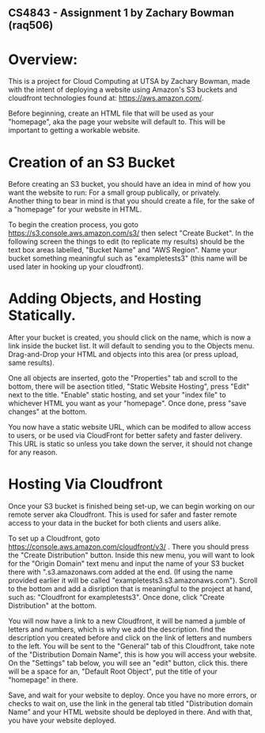 ## CS4843 - Assignment 1 by Zachary Bowman (raq506)

# Overview:
This is a project for Cloud Computing at UTSA by Zachary Bowman, made with
the intent of deploying a website using Amazon's S3 buckets and cloudfront
technologies found at: https://aws.amazon.com/.

Before beginning, create an HTML file that will be used as your "homepage",
aka the page your website will default to.  This will be important to getting
a workable website.

# Creation of an S3 Bucket
Before creating an S3 bucket, you should have an idea in mind of how you
want the website to run:  For a small group publically, or privately.  
Another thing to bear in mind is that you should create a file, for the
sake of a "homepage" for your website in HTML.

To begin the creation process, you goto https://s3.console.aws.amazon.com/s3/
then select "Create Bucket".  In the following screen the things to edit 
(to replicate my results) should be the text box areas labelled, "Bucket
Name" and "AWS Region".  Name your bucket something meaningful such as
"exampletests3" (this name will be used later in hooking up your cloudfront).

# Adding Objects, and Hosting Statically.

After your bucket is created, you should click on the name, which is now a link
inside the bucket list.  It will default to sending you to the Objects menu.  
Drag-and-Drop your HTML and objects into this area (or press upload, same results).

One all objects are inserted, goto the "Properties" tab and scroll to the bottom,
there will be asection titled, "Static Website Hosting", press "Edit" next to the title.
"Enable" static hosting, and set your "index file" to whichever HTML you want as
your "homepage".  Once done, press "save changes" at the bottom.

You now have a static website URL, which can be modifed to allow access to users, or
be used via CloudFront for better safety and faster delivery.  This URL is static so 
unless you take down the server, it should not change for any reason.

# Hosting Via Cloudfront

Once your S3 bucket is finished being set-up, we can begin working on our remote server
aka Cloudfront.  This is used for safer and faster remote access to your data in the bucket
for both clients and users alike.

To set up a Cloudfront, goto https://console.aws.amazon.com/cloudfront/v3/ . There you should
press the "Create Distribution" button.  Inside this new menu, you will want to look for the
"Origin Domain" text menu and input the name of your S3 bucket there with ".s3.amazonaws.com
added at the end.  (If using the name provided earlier it will be called "exampletests3.s3.amazonaws.com").
Scroll to the bottom and add a disription that is meaningful to the project at hand, such as:
"Cloudfront for exampletests3".  Once done, click "Create Distribution" at the bottom.

You will now have a link to a new Cloudfront, it will be named a jumble of letters and numbers,
which is why we add the description.  find the description you created before and click on the link
of letters and numbers to the left.  You will be sent to the "General" tab of this Cloudfront,
take note of the "Distribution Domain Name", this is how you will access your website.  On the 
"Settings" tab below, you will see an "edit" button, click this.  there will be a space for an,
"Default Root Object", put the title of your "homepage" in there.

Save, and wait for your website to deploy.  Once you have no more errors, or checks to wait on, 
use the link in the general tab titled "Distribution domain Name" and your HTML website should
be deployed in there. And with that, you have your website deployed.


